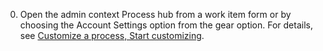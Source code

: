 0. Open the admin context Process hub from a work item form or by choosing the Account Settings option from the gear option. For details, see [Customize a process, Start customizing](/vsts/work/customize/process/customize-process#start-customizing).
